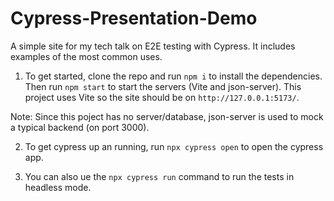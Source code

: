 # Cypress-Presentation-Demo
A simple site for my tech talk on E2E testing with Cypress. It includes examples of the most common uses.

1. To get started, clone the repo and run `npm i` to install the dependencies. Then run `npm start` to start the servers (Vite and json-server). This project uses Vite so the site should be on `http://127.0.0.1:5173/`. 

Note: Since this poject has no server/database, json-server is used to mock a typical backend (on port 3000).

2. To get cypress up an running, run `npx cypress open` to open the cypress app. 

3. You can also ue the `npx cypress run` command to run the tests in headless mode.